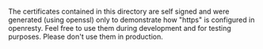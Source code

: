 The certificates contained in this directory are self signed and were generated (using openssl) only to demonstrate how "https" is configured in openresty. Feel free to use them during development and for testing purposes. Please don't use them in production. 